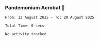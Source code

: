 ### Pandemonium Acrobat 🤸

<!--START_SECTION:waka-->

```all_time
From: 13 August 2025 - To: 20 August 2025

Total Time: 0 secs

No activity tracked
```

<!--END_SECTION:waka-->
